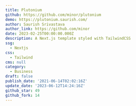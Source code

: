 ```yaml
---
title: Plutonium
github: https://github.com/minor/plutonium
demo: https://plutonium.saurish.com/
author: Saurish Srivastava
author_link: https://github.com/minor
date: 2023-02-25T00:00:00.000Z
description: A Next.js template styled with TailwindCSS
ssg:
  - Nextjs
css:
  - Tailwind
cms: null
category:
  - Business
draft: false
publish_date: '2021-06-14T02:02:16Z'
update_date: '2023-06-12T14:24:16Z'
github_star: 49
github_fork: 14
---
```


